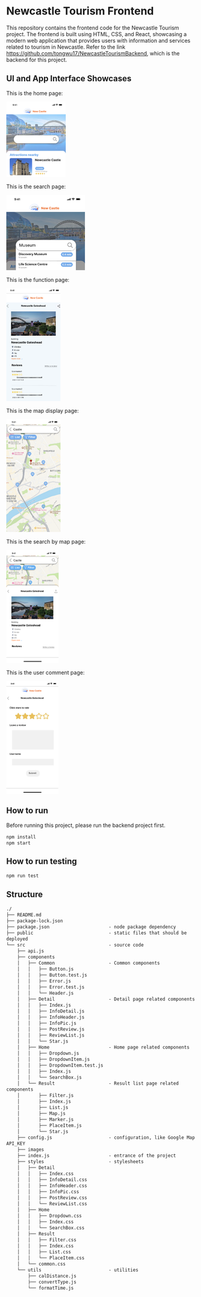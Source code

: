 
# Newcastle Tourism Frontend

This repository contains the frontend code for the Newcastle Tourism project. The frontend is built using HTML, CSS, and React, showcasing a modern web application that provides users with information and services related to tourism in Newcastle.
Refer to the link https://github.com/tongwu17/NewcastleTourismBackend, which is the backend for this project.

## UI and App Interface Showcases
 
This is the home page:

<img src="images/homepage.png" alt="Home Page" height="200">

This is the search page:

<img src="images/search.png" alt="Search Page" height="200" />

This is the function page:

<img src="images/function.png" alt="Function Page" height="300" />

This is the map display page:

<img src="images/mapdisplay.png" alt="Map Display" height="300" />

This is the search by map page:

<img src="images/searchbymap.png" alt="Search by Map" height="300" />

This is the user comment page:

<img src="images/comment.png" alt="User Review" height="300" />

## How to run

Before running this project, please run the backend project first.

```
npm install
npm start
```

## How to run testing

```
npm run test
```

## Structure

```
./
├── README.md
├── package-lock.json
├── package.json                      - node package dependency
├── public                            - static files that should be deployed
└── src                               - source code
    ├── api.js
    ├── components
    │   ├── Common                    - Common components
    │   │   ├── Button.js
    │   │   ├── Button.test.js
    │   │   ├── Error.js
    │   │   ├── Error.test.js
    │   │   └── Header.js
    │   ├── Detail                    - Detail page related components
    │   │   ├── Index.js
    │   │   ├── InfoDetail.js
    │   │   ├── InfoHeader.js
    │   │   ├── InfoPic.js
    │   │   ├── PostReview.js
    │   │   ├── ReviewList.js
    │   │   └── Star.js
    │   ├── Home                      - Home page related components
    │   │   ├── Dropdown.js
    │   │   ├── DropdownItem.js
    │   │   ├── DropdownItem.test.js
    │   │   ├── Index.js
    │   │   └── SearchBox.js
    │   └── Result                    - Result list page related components
    │       ├── Filter.js
    │       ├── Index.js
    │       ├── List.js
    │       ├── Map.js
    │       ├── Marker.js
    │       ├── PlaceItem.js
    │       └── Star.js
    ├── config.js                     - configuration, like Google Map API_KEY
    ├── images
    ├── index.js                      - entrance of the project
    ├── styles                        - stylesheets
    │   ├── Detail
    │   │   ├── Index.css
    │   │   ├── InfoDetail.css
    │   │   ├── InfoHeader.css
    │   │   ├── InfoPic.css
    │   │   ├── PostReview.css
    │   │   └── ReviewList.css
    │   ├── Home
    │   │   ├── Dropdown.css
    │   │   ├── Index.css
    │   │   └── SearchBox.css
    │   ├── Result
    │   │   ├── Filter.css
    │   │   ├── Index.css
    │   │   ├── List.css
    │   │   └── PlaceItem.css
    │   └── common.css
    └── utils                         - utilities
        ├── calDistance.js
        ├── convertType.js
        └── formatTime.js
```

